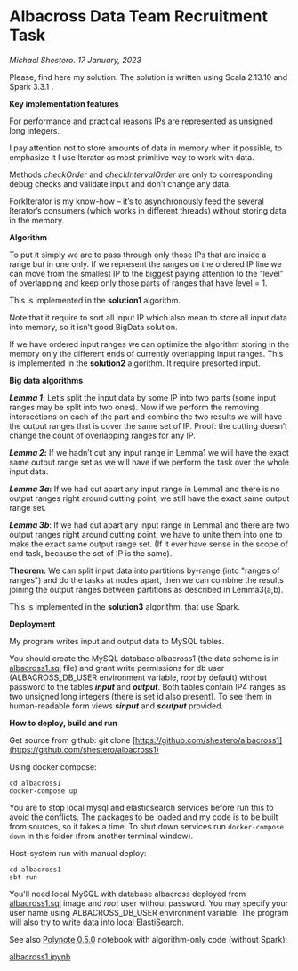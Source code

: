 # **Albacross Data Team Recruitment Task**
*Michael Shestero. 17 January, 2023*

Please, find here my solution.
The solution is written using Scala 2.13.10 and Spark 3.3.1 .

**Key implementation features**

For performance and practical reasons IPs are represented as unsigned long integers.

I pay attention not to store amounts of data in memory when it possible, to emphasize it I use Iterator as most primitive way to work with data.

Methods *checkOrder* and *checkIntervalOrder* are only to corresponding debug checks and validate input and don’t change any data.

ForkIterator is my know-how – it’s to asynchronously feed the several Iterator’s consumers (which works in different threads) without storing data in the memory.

**Algorithm**

To put it simply we are to pass through only those IPs that are inside a range but in one only. 
If we represent the ranges on the ordered IP line we can move from the smallest IP to the  biggest paying attention to the “level” of overlapping and keep only those parts of ranges that have level = 1.

This is implemented in the **solution1** algorithm.

Note that it require to sort all input IP which also mean to store all input data into memory, so it isn’t good BigData solution.

If we have ordered input ranges we can optimize the algorithm storing in the memory only the different ends of currently overlapping input ranges. This is implemented in the **solution2** algorithm. It require presorted input.

**Big data algorithms**

***Lemma 1*:** Let’s split the input data by some IP into two parts (some input ranges may be split into two ones). Now if we perform the removing intersections on each of the part and combine the two results we will have the output ranges that is cover the same set of IP.
Proof: the cutting doesn’t change the count of overlapping ranges for any IP.

***Lemma 2*:** If we hadn’t cut any input range in Lemma1 we will have the exact same output range set as we will have if we perform the task over the whole input data.

***Lemma 3a*:** If we had cut apart any input range in Lemma1 and there is no output ranges right around cutting point, we still have the exact same output range set.

***Lemma 3b***: If we had cut apart any input range in Lemma1 and there are two output ranges right around cutting point, we have to unite them into one to make the exact same output range set. (If it ever have sense in the scope of end task, because the set of IP is the same).

**Theorem:** We can split input data into partitions by-range (into "ranges of ranges") and do the tasks at nodes apart, then we can combine the results joining the output ranges between partitions as described in Lemma3(a,b).

This is implemented in the **solution3** algorithm, that use Spark.

**Deployment**

My program writes input and output data to MySQL tables.

You should create the MySQL database albacross1 (the data scheme is in [albacross1.sql](https://github.com/shestero/albacross1/blob/main/albacross1.sql) file) 
and grant write permissions for db user (ALBACROSS_DB_USER environment variable, *root* by default) without password to the tables ***input*** and ***output***. 
Both tables contain IP4 ranges as two unsigned long integers (there is set id also present). To see them in human-readable form views ***sinput*** and ***soutput*** provided.

**How to deploy, build and run**

Get source from github: git clone [https://github.com/shestero/albacross1](https://github.com/shestero/albacross1)

Using docker compose:

    cd albacross1
    docker-compose up

You are to stop local mysql and elasticsearch services before run this to avoid the conflicts.
The packages to be loaded and my code is to be built from sources, so it takes a time.
To shut down services run `docker-compose down` in this folder (from another terminal window).

Host-system run with manual deploy: 

    cd albacross1
    sbt run
You'll need local MySQL with database albacross deployed from [albacross1.sql](https://github.com/shestero/albacross1/blob/main/albacross1.sql) image and *root* user without password. You may specify your user name using ALBACROSS_DB_USER environment variable.
The program will also try to write data into local ElastiSearch.

See also [Polynote 0.5.0](https://github.com/polynote/polynote/releases) notebook with algorithm-only code (without Spark):

[albacross1.ipynb](https://github.com/shestero/albacross1/blob/main/albacross1.ipynb)


